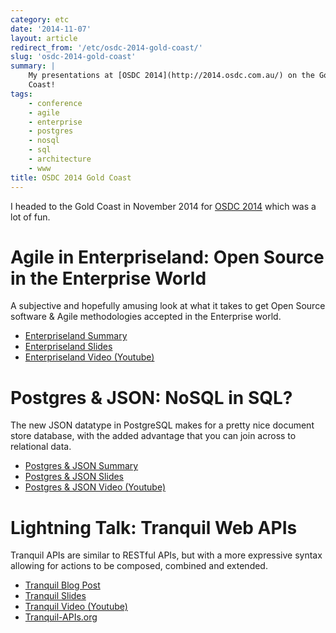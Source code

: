 ```yaml
---
category: etc
date: '2014-11-07'
layout: article
redirect_from: '/etc/osdc-2014-gold-coast/'
slug: 'osdc-2014-gold-coast'
summary: |
    My presentations at [OSDC 2014](http://2014.osdc.com.au/) on the Gold
    Coast!
tags:
    - conference
    - agile
    - enterprise
    - postgres
    - nosql
    - sql
    - architecture
    - www
title: OSDC 2014 Gold Coast
---
```


I headed to the Gold Coast in November 2014 for [OSDC
2014](http://2014.osdc.com.au/) which was a lot of fun.

Agile in Enterpriseland: Open Source in the Enterprise World
============================================================

A subjective and hopefully amusing look at what it takes to get Open
Source software & Agile methodologies accepted in the Enterprise world.

-   [Enterpriseland
    Summary](http://2014.osdc.com.au/presentation/1219-agile-enterpriseland-open-source-enterprise-world)
-   [Enterpriseland Slides](../../talk/osdc2014/enterprise-open-source.html)
-   [Enterpriseland Video (Youtube)](http://www.youtube.com/watch?v=lmnlVMX4T0s)

Postgres & JSON: NoSQL in SQL?
==============================

The new JSON datatype in PostgreSQL makes for a pretty nice document
store database, with the added advantage that you can join across to
relational data.

-   [Postgres & JSON Summary](http://2014.osdc.com.au/presentation/1220-postgres-json-nosql-sql)
-   [Postgres & JSON Slides](../../talk/osdc2014/postgres-nosql.html)
-   [Postgres & JSON Video (Youtube)](http://www.youtube.com/watch?v=OWBl6YuTEqI)

Lightning Talk: Tranquil Web APIs
=================================

Tranquil APIs are similar to RESTful APIs, but with a more expressive
syntax allowing for actions to be composed, combined and extended.

-   [Tranquil Blog Post](http://nick.zoic.org/etc/tranquil-apis/)
-   [Tranquil Slides](../../talk/osdc2014/tranquil-apis.html)
-   [Tranquil Video (Youtube)](http://www.youtube.com/watch?v=iCptoG4DpMI#t=590)
-   [Tranquil-APIs.org](http://www.tranquil-apis.org/)
